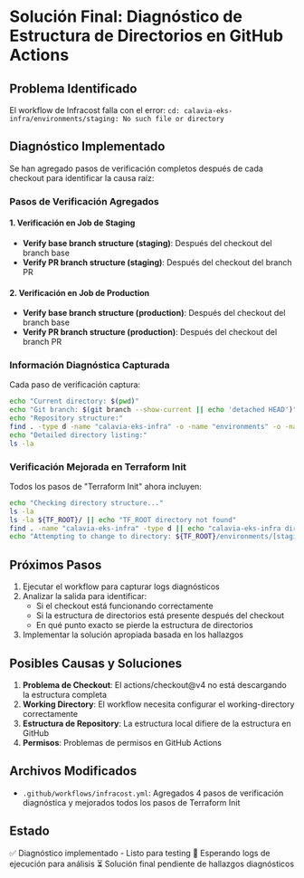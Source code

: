 # Solución Final: Diagnóstico de Estructura de Directorios en GitHub Actions

## Problema Identificado
El workflow de Infracost falla con el error: `cd: calavia-eks-infra/environments/staging: No such file or directory`

## Diagnóstico Implementado
Se han agregado pasos de verificación completos después de cada checkout para identificar la causa raíz:

### Pasos de Verificación Agregados

#### 1. Verificación en Job de Staging
- **Verify base branch structure (staging)**: Después del checkout del branch base
- **Verify PR branch structure (staging)**: Después del checkout del branch PR

#### 2. Verificación en Job de Production  
- **Verify base branch structure (production)**: Después del checkout del branch base
- **Verify PR branch structure (production)**: Después del checkout del branch PR

### Información Diagnóstica Capturada
Cada paso de verificación captura:
```bash
echo "Current directory: $(pwd)"
echo "Git branch: $(git branch --show-current || echo 'detached HEAD')"
echo "Repository structure:"
find . -type d -name "calavia-eks-infra" -o -name "environments" -o -name "staging" -o -name "production"
echo "Detailed directory listing:"
ls -la
```

### Verificación Mejorada en Terraform Init
Todos los pasos de "Terraform Init" ahora incluyen:
```bash
echo "Checking directory structure..."
ls -la
ls -la ${TF_ROOT}/ || echo "TF_ROOT directory not found"
find . -name "calavia-eks-infra" -type d || echo "calavia-eks-infra directory not found"
echo "Attempting to change to directory: ${TF_ROOT}/environments/[staging|production]"
```

## Próximos Pasos
1. Ejecutar el workflow para capturar logs diagnósticos
2. Analizar la salida para identificar:
   - Si el checkout está funcionando correctamente
   - Si la estructura de directorios está presente después del checkout
   - En qué punto exacto se pierde la estructura de directorios
3. Implementar la solución apropiada basada en los hallazgos

## Posibles Causas y Soluciones
1. **Problema de Checkout**: El actions/checkout@v4 no está descargando la estructura completa
2. **Working Directory**: El workflow necesita configurar el working-directory correctamente
3. **Estructura de Repository**: La estructura local difiere de la estructura en GitHub
4. **Permisos**: Problemas de permisos en GitHub Actions

## Archivos Modificados
- `.github/workflows/infracost.yml`: Agregados 4 pasos de verificación diagnóstica y mejorados todos los pasos de Terraform Init

## Estado
✅ Diagnóstico implementado - Listo para testing
🔄 Esperando logs de ejecución para análisis
⏳ Solución final pendiente de hallazgos diagnósticos
